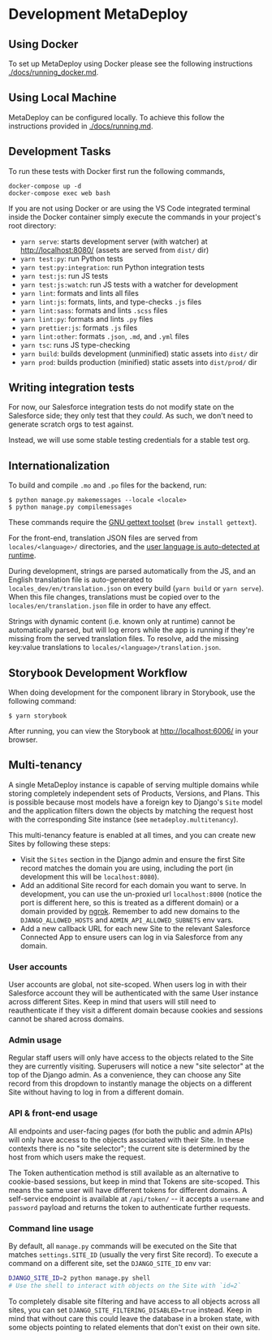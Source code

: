 # Development MetaDeploy

## Using Docker

To set up MetaDeploy using Docker please see the following instructions
[./docs/running_docker.md](./docs/running_docker.md).

## Using Local Machine

MetaDeploy can be configured locally. To achieve this follow the instructions
provided in [./docs/running.md](./docs/running.md).

## Development Tasks

To run these tests with Docker first run the following commands,

    docker-compose up -d
    docker-compose exec web bash

If you are not using Docker or are using the VS Code integrated terminal inside
the Docker container simply execute the commands in your project's root
directory:

- `yarn serve`: starts development server (with watcher) at
  <http://localhost:8080/> (assets are served from `dist/` dir)
- `yarn test:py`: run Python tests
- `yarn test:py:integration`: run Python integration tests
- `yarn test:js`: run JS tests
- `yarn test:js:watch`: run JS tests with a watcher for development
- `yarn lint`: formats and lints all files
- `yarn lint:js`: formats, lints, and type-checks `.js` files
- `yarn lint:sass`: formats and lints `.scss` files
- `yarn lint:py`: formats and lints `.py` files
- `yarn prettier:js`: formats `.js` files
- `yarn lint:other`: formats `.json`, `.md`, and `.yml` files
- `yarn tsc`: runs JS type-checking
- `yarn build`: builds development (unminified) static assets into `dist/` dir
- `yarn prod`: builds production (minified) static assets into `dist/prod/` dir

## Writing integration tests

For now, our Salesforce integration tests do not modify state on the Salesforce
side; they only test that they _could_. As such, we don't need to generate
scratch orgs to test against.

Instead, we will use some stable testing credentials for a stable test org.

## Internationalization

To build and compile `.mo` and `.po` files for the backend, run:

    $ python manage.py makemessages --locale <locale>
    $ python manage.py compilemessages

These commands require the
[GNU gettext toolset](https://www.gnu.org/software/gettext/)
(`brew install gettext`).

For the front-end, translation JSON files are served from `locales/<language>/`
directories, and the
[user language is auto-detected at runtime](https://github.com/i18next/i18next-browser-languageDetector).

During development, strings are parsed automatically from the JS, and an English
translation file is auto-generated to `locales_dev/en/translation.json` on every
build (`yarn build` or `yarn serve`). When this file changes, translations must
be copied over to the `locales/en/translation.json` file in order to have any
effect.

Strings with dynamic content (i.e. known only at runtime) cannot be
automatically parsed, but will log errors while the app is running if they're
missing from the served translation files. To resolve, add the missing key:value
translations to `locales/<language>/translation.json`.

## Storybook Development Workflow

When doing development for the component library in Storybook, use the following
command:

    $ yarn storybook

After running, you can view the Storybook at <http://localhost:6006/> in your
browser.

## Multi-tenancy

A single MetaDeploy instance is capable of serving multiple domains while
storing completely independent sets of Products, Versions, and Plans. This is
possible because most models have a foreign key to Django's `Site` model and the
application filters down the objects by matching the request host with the
corresponding Site instance (see `metadeploy.multitenancy`).

This multi-tenancy feature is enabled at all times, and you can create new Sites
by following these steps:

- Visit the `Sites` section in the Django admin and ensure the first Site record
  matches the domain you are using, including the port (in development this will
  be `localhost:8080`).
- Add an additional Site record for each domain you want to serve. In
  development, you can use the un-proxied url `localhost:8000` (notice the port
  is different here, so this is treated as a different domain) or a domain
  provided by [ngrok](https://ngrok.com/). Remember to add new domains to the
  `DJANGO_ALLOWED_HOSTS` and `ADMIN_API_ALLOWED_SUBNETS` env vars.
- Add a new callback URL for each new Site to the relevant Salesforce Connected
  App to ensure users can log in via Salesforce from any domain.

### User accounts

User accounts are global, not site-scoped. When users log in with their
Salesforce account they will be authenticated with the same User instance across
different Sites. Keep in mind that users will still need to reauthenticate if
they visit a different domain because cookies and sessions cannot be shared
across domains.

### Admin usage

Regular staff users will only have access to the objects related to the Site
they are currently visiting. Superusers will notice a new "site selector" at the
top of the Django admin. As a convenience, they can choose any Site record from
this dropdown to instantly manage the objects on a different Site without having
to log in from a different domain.

### API & front-end usage

All endpoints and user-facing pages (for both the public and admin APIs) will
only have access to the objects associated with their Site. In these contexts
there is no "site selector"; the current site is determined by the host from
which users make the request.

The Token authentication method is still available as an alternative to
cookie-based sessions, but keep in mind that Tokens are site-scoped. This means
the same user will have different tokens for different domains. A self-service
endpoint is available at `/api/token/` -- it accepts a `username` and `password`
payload and returns the token to authenticate further requests.

### Command line usage

By default, all `manage.py` commands will be executed on the Site that matches
`settings.SITE_ID` (usually the very first Site record). To execute a command on
a different site, set the `DJANGO_SITE_ID` env var:

```bash
DJANGO_SITE_ID=2 python manage.py shell
# Use the shell to interact with objects on the Site with `id=2`
```

To completely disable site filtering and have access to all objects across all
sites, you can set `DJANGO_SITE_FILTERING_DISABLED=true` instead. Keep in mind
that without care this could leave the database in a broken state, with some
objects pointing to related elements that don't exist on their own site.
